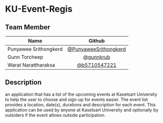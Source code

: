# KU-Event-Regis

## Team Member

| Name                 |  Github                                                         |
| -------------------- | :--------------------------------------------------------------:|
| Punyawee Srithongkerd| [@PunyaweeSrithongkerd](https://github.com/PunyaweeSrithongkerd)|
| Gunn Torcheep        | [@gunnkrub](https://github.com/gunnkrub)                        |
| Warat Narattharaksa  | [@b5710547221](https://github.com/b5710547221)                  |

## Description

an application that has a list of the upcoming events at Kasetsart University to help the user to choose and sign-up for events easier. The event list provides a location, date(s), durations and description for each event. This application can be used by anyone at Kasetsart University and optionally by outsiders if the event allows outside participation.
